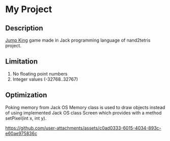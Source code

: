 ﻿# My Project
## Description
[Jump King](https://en.wikipedia.org/wiki/Jump_King) game made in Jack programming language of nand2tetris project.
## Limitation
1. No floating point numbers
2. Integer values (-32768..32767)

## Optimization
Poking memory from Jack OS Memory class is used to draw objects instead of using 
implemented Jack OS class Screen which provides with a method setPixel(int x, int y).

https://github.com/user-attachments/assets/c0ad0333-6015-4034-893c-e60ae975836c

